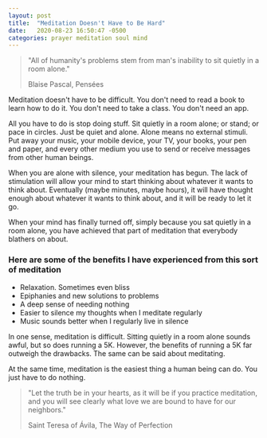 ```yaml
---
layout: post
title:  "Meditation Doesn't Have to Be Hard"
date:   2020-08-23 16:50:47 -0500
categories: prayer meditation soul mind
---
```

>"All of humanity's problems stem from man's inability to sit quietly in a room alone."
>
>Blaise Pascal, Pensées

Meditation doesn't have to be difficult. You don't need to read a book to learn how to do it. You don't need to take a class. You don't need an app.

All you have to do is stop doing stuff. Sit quietly in a room alone; or stand; or pace in circles. Just be quiet and alone. Alone means no external stimuli. Put away your music, your mobile device, your TV, your books, your pen and paper, and every other medium you use to send or receive messages from other human beings.

When you are alone with silence, your meditation has begun. The lack of stimulation will allow your mind to start thinking about whatever it wants to think about. Eventually (maybe minutes, maybe hours), it will have thought enough about whatever it wants to think about, and it will be ready to let it go.

When your mind has finally turned off, simply because you sat quietly in a room alone, you have achieved that part of meditation that everybody blathers on about.

### Here are some of the benefits I have experienced from this sort of meditation
- Relaxation. Sometimes even bliss
- Epiphanies and new solutions to problems
- A deep sense of needing nothing
- Easier to silence my thoughts when I meditate regularly
- Music sounds better when I regularly live in silence

In one sense, meditation is difficult. Sitting quietly in a room alone sounds awful, but so does running a 5K. However, the benefits of running a 5K far outweigh the drawbacks. The same can be said about meditating.

At the same time, meditation is the easiest thing a human being can do. You just have to do nothing.

>"Let the truth be in your hearts, as it will be if you practice meditation, and you will see clearly what love we are bound to have for our neighbors."
>
>Saint Teresa of Ávila, The Way of Perfection
